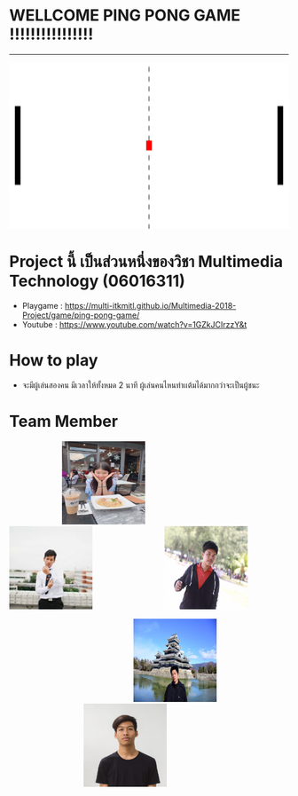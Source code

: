
# WELLCOME PING PONG GAME !!!!!!!!!!!!!!!!
___________________________________________________________________
<img src="PICTURE/banner.jpg" width="1000px"  height="300"><br>

# Project นี้ เป็นส่วนหนึ่งของวิชา Multimedia Technology (06016311)</font>
  * Playgame : https://multi-itkmitl.github.io/Multimedia-2018-Project/game/ping-pong-game/
  * Youtube  : https://www.youtube.com/watch?v=1GZkJCIrzzY&t
# How to play
  * จะมีผู้เล่นสองคน มีเวลาให้ทั้งหมด 2 นาที ผู้เล่นคนไหนทำเเต้มได้มากกว่าจะเป็นผู้ชนะ




# Team Member
&nbsp;&nbsp;&nbsp;&nbsp;&nbsp;&nbsp;&nbsp;&nbsp;&nbsp;&nbsp;&nbsp;&nbsp;&nbsp;&nbsp;&nbsp;&nbsp;&nbsp;&nbsp;&nbsp;&nbsp;&nbsp;&nbsp;&nbsp;&nbsp;<a href=""><img src="PICTURE/ploid.jpg" width="150px"  height="150"></a> &nbsp;&nbsp;&nbsp;&nbsp;&nbsp;&nbsp;&nbsp;&nbsp;&nbsp;&nbsp;&nbsp;&nbsp;&nbsp;&nbsp;&nbsp;&nbsp;&nbsp;&nbsp;&nbsp;&nbsp;&nbsp;&nbsp;&nbsp;&nbsp;&nbsp;&nbsp;&nbsp;&nbsp;&nbsp;&nbsp;&nbsp;&nbsp;<a href=""><img src="PICTURE/prame.jpg" width="150px"  height="150"></a> &nbsp;&nbsp;&nbsp;&nbsp;&nbsp;&nbsp;&nbsp;&nbsp;&nbsp;&nbsp;&nbsp;&nbsp;&nbsp;&nbsp;&nbsp;&nbsp;&nbsp;&nbsp;&nbsp;&nbsp;&nbsp;&nbsp;&nbsp;&nbsp;&nbsp;&nbsp;&nbsp;&nbsp;&nbsp;&nbsp;&nbsp;&nbsp;<a href=""><img src="PICTURE/ter.jpg" width="150px"  height="150"></a> 



&nbsp;&nbsp;&nbsp;&nbsp;&nbsp;&nbsp;&nbsp;&nbsp;&nbsp;&nbsp;&nbsp;&nbsp;&nbsp;&nbsp;&nbsp;&nbsp;&nbsp;&nbsp;&nbsp;&nbsp;&nbsp;&nbsp;&nbsp;&nbsp;&nbsp;&nbsp;&nbsp;&nbsp;&nbsp;&nbsp;&nbsp;&nbsp;&nbsp;&nbsp;&nbsp;&nbsp;&nbsp;&nbsp;&nbsp;&nbsp;&nbsp;&nbsp;&nbsp;&nbsp;&nbsp;&nbsp;&nbsp;&nbsp;&nbsp;&nbsp;&nbsp;&nbsp;&nbsp;&nbsp;&nbsp;&nbsp;&nbsp;<a href=""><img src="PICTURE/toei.jpg" width="150px"  height="150"></a>        &nbsp;&nbsp;&nbsp;&nbsp;&nbsp;&nbsp;&nbsp;&nbsp;&nbsp;&nbsp;&nbsp;&nbsp;&nbsp;&nbsp;&nbsp;&nbsp;&nbsp;&nbsp;&nbsp;&nbsp;&nbsp;&nbsp;&nbsp;&nbsp;&nbsp;&nbsp;&nbsp;&nbsp;&nbsp;&nbsp;&nbsp;&nbsp;&nbsp;&nbsp;<a href=""><img src="PICTURE/vit.jpg" width="150px"  height="150"></a> 


